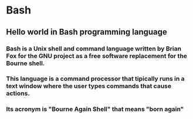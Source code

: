 # Bash
## Hello world in Bash programming language

### Bash is a Unix shell and command language written by Brian Fox for the GNU project as a free software replacement for the Bourne shell.

### This language is a command processor that tipically runs in a text window where the user types commands that cause actions.

### Its acronym is "Bourne Again Shell" that means "born again"
